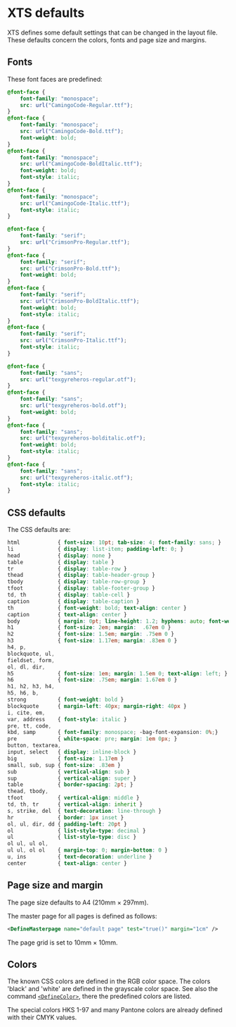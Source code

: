 # XTS defaults

XTS defines some default settings that can be changed in the layout file.
These defaults concern the colors, fonts and page size and margins.

## Fonts

These font faces are predefined:

~~~css
@font-face {
    font-family: "monospace";
    src: url("CamingoCode-Regular.ttf");
}
@font-face {
    font-family: "monospace";
    src: url("CamingoCode-Bold.ttf");
    font-weight: bold;
}
@font-face {
    font-family: "monospace";
    src: url("CamingoCode-BoldItalic.ttf");
    font-weight: bold;
    font-style: italic;
}
@font-face {
    font-family: "monospace";
    src: url("CamingoCode-Italic.ttf");
    font-style: italic;
}

@font-face {
    font-family: "serif";
    src: url("CrimsonPro-Regular.ttf");
}
@font-face {
    font-family: "serif";
    src: url("CrimsonPro-Bold.ttf");
    font-weight: bold;
}
@font-face {
    font-family: "serif";
    src: url("CrimsonPro-BoldItalic.ttf");
    font-weight: bold;
    font-style: italic;
}
@font-face {
    font-family: "serif";
    src: url("CrimsonPro-Italic.ttf");
    font-style: italic;
}

@font-face {
    font-family: "sans";
    src: url("texgyreheros-regular.otf");
}
@font-face {
    font-family: "sans";
    src: url("texgyreheros-bold.otf");
    font-weight: bold;
}
@font-face {
    font-family: "sans";
    src: url("texgyreheros-bolditalic.otf");
    font-weight: bold;
    font-style: italic;
}
@font-face {
    font-family: "sans";
    src: url("texgyreheros-italic.otf");
    font-style: italic;
}
~~~

## CSS defaults

The CSS defaults are:

~~~css
html            { font-size: 10pt; tab-size: 4; font-family: sans; }
li              { display: list-item; padding-left: 0; }
head            { display: none }
table           { display: table }
tr              { display: table-row }
thead           { display: table-header-group }
tbody           { display: table-row-group }
tfoot           { display: table-footer-group }
td, th          { display: table-cell }
caption         { display: table-caption }
th              { font-weight: bold; text-align: center }
caption         { text-align: center }
body            { margin: 0pt; line-height: 1.2; hyphens: auto; font-weight: normal; }
h1              { font-size: 2em; margin:  .67em 0 }
h2              { font-size: 1.5em; margin: .75em 0 }
h3              { font-size: 1.17em; margin: .83em 0 }
h4, p,
blockquote, ul,
fieldset, form,
ol, dl, dir,
h5              { font-size: 1em; margin: 1.5em 0; text-align: left; }
h6              { font-size: .75em; margin: 1.67em 0 }
h1, h2, h3, h4,
h5, h6, b,
strong          { font-weight: bold }
blockquote      { margin-left: 40px; margin-right: 40px }
i, cite, em,
var, address    { font-style: italic }
pre, tt, code,
kbd, samp       { font-family: monospace; -bag-font-expansion: 0%;}
pre             { white-space: pre; margin: 1em 0px; }
button, textarea,
input, select   { display: inline-block }
big             { font-size: 1.17em }
small, sub, sup { font-size: .83em }
sub             { vertical-align: sub }
sup             { vertical-align: super }
table           { border-spacing: 2pt; }
thead, tbody,
tfoot           { vertical-align: middle }
td, th, tr      { vertical-align: inherit }
s, strike, del  { text-decoration: line-through }
hr              { border: 1px inset }
ol, ul, dir, dd { padding-left: 20pt }
ol              { list-style-type: decimal }
ul              { list-style-type: disc }
ol ul, ul ol,
ul ul, ol ol    { margin-top: 0; margin-bottom: 0 }
u, ins          { text-decoration: underline }
center          { text-align: center }
~~~



## Page size and margin

The page size defaults to A4 (210mm × 297mm).

The master page for all pages is defined as follows:

~~~xml
<DefineMasterpage name="default page" test="true()" margin="1cm" />
~~~

The page grid is set to 10mm × 10mm.

## Colors

The known CSS colors are defined in the RGB color space. The colors 'black' and 'white' are defined in the grayscale color space. See also the command [`<DefineColor>`](../reference/cmdreference/definecolor.md), there the predefined colors are listed.

The special colors HKS 1-97 and many Pantone colors are already defined with their CMYK values.

